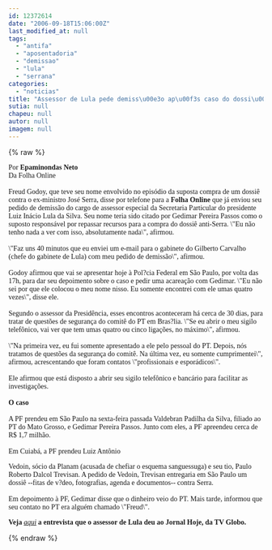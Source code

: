 ```yaml
---
id: 12372614
date: "2006-09-18T15:06:00Z"
last_modified_at: null
tags:
  - "antifa"
  - "aposentadoria"
  - "demissao"
  - "lula"
  - "serrana"
categories:
  - "noticias"
title: "Assessor de Lula pede demiss\u00e3o ap\u00f3s caso do dossi\u00ea anti-Serra "
sutia: null
chapeu: null
autor: null
imagem: null
---
```

{% raw %}
<p><P><FONT face=\"Times New Roman\"><FONT face=Verdana>Por<STRONG> Epaminondas Neto<BR></STRONG></FONT><FONT face=Verdana>Da Folha Online<BR><BR>Freud Godoy, que teve seu nome envolvido no episódio da suposta compra de um dossiê contra o ex-ministro José Serra, disse por telefone para a <B>Folha Online</B> que já enviou seu pedido de demissão do cargo de assessor especial da Secretaria Particular do presidente Luiz Inácio Lula da Silva. Seu nome teria sido citado por Gedimar Pereira Passos como o suposto responsável por repassar recursos para a compra do dossiê anti-Serra. \"Eu não tenho nada a ver com isso, absolutamente nada\", afirmou.<BR><BR>\"Faz uns 40 minutos que eu enviei um e-mail para o gabinete do Gilberto Carvalho (chefe do gabinete de Lula) com meu pedido de demissão\", afirmou.<BR><BR>Godoy afirmou que vai se apresentar hoje à Pol?cia Federal em São Paulo, por volta das 17h, para dar seu depoimento sobre o caso e pedir uma acareação com Gedimar. \"Eu não sei por que ele colocou o meu nome nisso. Eu somente encontrei com ele umas quatro vezes\", disse ele.<BR><BR>Segundo o assessor da Presidência, esses encontros aconteceram há cerca de 30 dias, para tratar de questões de segurança do comitê do PT em Bras?lia. \"Se eu abrir o meu sigilo telefônico, vai ver que tem umas quatro ou cinco ligações, no máximo\", afirmou.<BR><BR>\"Na primeira vez, eu fui somente apresentado a ele pelo pessoal do PT. Depois, nós tratamos de questões da segurança do comitê. Na última vez, eu somente cumprimentei\", afirmou, acrescentando que foram contatos \"profissionais e esporádicos\".<BR><BR>Ele afirmou que está disposto a abrir seu sigilo telefônico e bancário para facilitar as investigações. <BR><BR><B>O caso</B><BR><BR>A PF prendeu em São Paulo na sexta-feira passada Valdebran Padilha da Silva, filiado ao PT do Mato Grosso, e Gedimar Pereira Passos. Junto com eles, a PF apreendeu cerca de R$ 1,7 milhão.<BR><BR>Em Cuiabá, a PF prendeu Luiz Antônio</p>
<p> Vedoin, sócio da Planam (acusada de chefiar o esquema sanguessuga) e seu tio, Paulo Roberto Dalcol Trevisan. A pedido de Vedoin, Trevisan entregaria em São Paulo um dossiê --fitas de v?deo, fotografias, agenda e documentos-- contra Serra.<BR><BR>Em depoimento à PF, Gedimar disse que o dinheiro veio do PT. Mais tarde, informou que seu contato no PT era alguém chamado \"Freud\".</FONT></P></p>
<p><P><FONT face=Verdana><STRONG>Veja </STRONG><EM><A href=\"https://jornalhoje.globo.com/JHoje/0,19125,3061,00.html#\" target=_blank>aqui</A></EM><STRONG> a entrevista que o assessor de Lula deu ao Jornal Hoje, da TV Globo.</STRONG></FONT></P></FONT> </p>
{% endraw %}